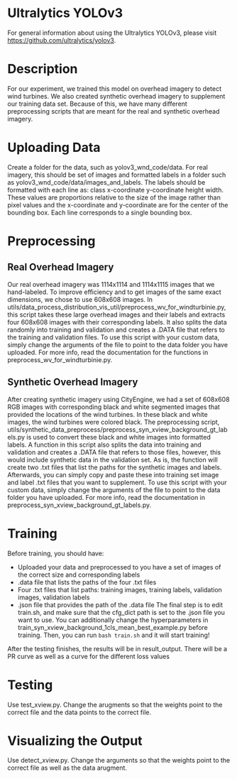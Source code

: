 # Ultralytics YOLOv3
For general information about using the Ultralytics YOLOv3, please visit https://github.com/ultralytics/yolov3.

# Description
For our experiment, we trained this model on overhead imagery to detect wind turbines. We also created synthetic overhead imagery to supplement our training data set. Because of this, we have many different preprocessing scripts that are meant for the real and synthetic overhead imagery.

# Uploading Data
Create a folder for the data, such as yolov3_wnd_code/data. For real imagery, this should be set of images and formatted labels in a folder such as yolov3_wnd_code/data/images_and_labels. The labels should be formatted with each line as: class x-coordinate y-coordinate height width. These values are proportions relative to the size of the image rather than pixel values and the x-coordinate and y-coordinate are for the center of the bounding box. Each line corresponds to a single bounding box.

# Preprocessing
## Real Overhead Imagery
Our real overhead imagery was 1114x1114 and 1114x1115 images that we hand-labeled. To improve efficiency and to get images of the same exact dimensions, we chose to use 608x608 images. In utils/data_process_distribution_vis_util/preprocess_wv_for_windturbinie.py, this script takes these large overhead images and their labels and extracts four 608x608 images with their corresponding labels. It also splits the data randomly into training and validation and creates a .DATA file that refers to the training and validation files. To use this script with your custom data, simply change the arguments of the file to point to the data folder you have uploaded. For more info, read the documentation for the functions in preprocess_wv_for_windturbinie.py.

## Synthetic Overhead Imagery
After creating synthetic imagery using CityEngine, we had a set of 608x608 RGB images with corresponding black and white segmented images that provided the locations of the wind turbines. In these black and white images, the wind turbines were colored black. The preprocessing script, utils/synthetic_data_preprocess/preprocess_syn_xview_background_gt_labels.py is used to convert these black and white images into formatted labels. A function in this script also splits the data into training and validation and creates a .DATA file that refers to those files, however, this would include synthetic data in the validation set. As is, the function will create two .txt files that list the paths for the synthetic images and labels. Afterwards, you can simply copy and paste these into training set image and label .txt files that you want to supplement. To use this script with your custom data, simply change the arguments of the file to point to the data folder you have uploaded. For more info, read the documentation in preprocess_syn_xview_background_gt_labels.py.

# Training
Before training, you should have:
* Uploaded your data and preprocessed to you have a set of images of the correct size and corresponding labels
* .data file that lists the paths of the four .txt files
* Four .txt files that list paths: training images, training labels, validation images, validation labels
* .json file that provides the path of the .data file
The final step is to edit train.sh, and make sure that the cfg_dict path is set to the .json file you want to use. You can additionally change the hyperparameters in train_syn_xview_background_1cls_mean_best_example.py before training.
Then, you can run `bash train.sh` and it will start training!

After the testing finishes, the results will be in result_output. There will be a PR curve as well as a curve for the different loss values

# Testing
Use test_xview.py. Change the arugments so that the weights point to the correct file and the data points to the correct file.

# Visualizing the Output
Use detect_xview.py. Change the arguments so that the weights point to the correct file as well as the data arugment.


